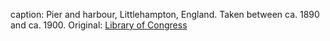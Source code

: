 caption: Pier and harbour, Littlehampton, England. Taken between ca. 1890 and ca. 1900. Original: [Library of Congress](http://www.loc.gov/pictures/item/2002696913/)
